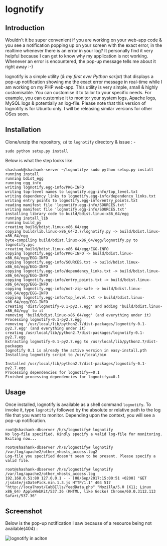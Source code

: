 # lognotify

## Introduction

Wouldn't it be super convenient if you are working on your web-app code & you see a notification popping up on your screen with the exact error, in the realtime whenever there is an error in your log?
It personally find it very helpful because I can get to know why my application is not working. Whenever an error is encountered, the pop-up message tells me about it right away :-)

lognotify is a simple utility (*& my first ever Python script*) that displays a pop-up notification showing me the exact error message in real-time while I am working on my PHP web-app.
This utility is very simple, small & highly customisable. You can customise it to tailor to your specific needs. For example, you can customise it to monitor your system logs, Apache logs, MySQL logs & potentially an log-file.
Please note that this version of lognotify is for Ubuntu only. I will be releasing similar versions for other OSes soon. 

## Installation

Clone/unzip the repository, ``cd`` to ``lognotify`` directory & issue : -
```shell
sudo python setup.py install
```

Below is what the step looks like.

```shell
shashank@shashank-server ~/lognotify> sudo python setup.py install
running install
running bdist_egg
running egg_info
writing lognotify.egg-info/PKG-INFO
writing top-level names to lognotify.egg-info/top_level.txt
writing dependency_links to lognotify.egg-info/dependency_links.txt
writing entry points to lognotify.egg-info/entry_points.txt
reading manifest file 'lognotify.egg-info/SOURCES.txt'
writing manifest file 'lognotify.egg-info/SOURCES.txt'
installing library code to build/bdist.linux-x86_64/egg
running install_lib
running build_py
creating build/bdist.linux-x86_64/egg
copying build/lib.linux-x86_64-2.7/lognotify.py -> build/bdist.linux-x86_64/egg
byte-compiling build/bdist.linux-x86_64/egg/lognotify.py to lognotify.pyc
creating build/bdist.linux-x86_64/egg/EGG-INFO
copying lognotify.egg-info/PKG-INFO -> build/bdist.linux-x86_64/egg/EGG-INFO
copying lognotify.egg-info/SOURCES.txt -> build/bdist.linux-x86_64/egg/EGG-INFO
copying lognotify.egg-info/dependency_links.txt -> build/bdist.linux-x86_64/egg/EGG-INFO
copying lognotify.egg-info/entry_points.txt -> build/bdist.linux-x86_64/egg/EGG-INFO
copying lognotify.egg-info/not-zip-safe -> build/bdist.linux-x86_64/egg/EGG-INFO
copying lognotify.egg-info/top_level.txt -> build/bdist.linux-x86_64/egg/EGG-INFO
creating 'dist/lognotify-0.1-py2.7.egg' and adding 'build/bdist.linux-x86_64/egg' to it
removing 'build/bdist.linux-x86_64/egg' (and everything under it)
Processing lognotify-0.1-py2.7.egg
removing '/usr/local/lib/python2.7/dist-packages/lognotify-0.1-py2.7.egg' (and everything under it)
creating /usr/local/lib/python2.7/dist-packages/lognotify-0.1-py2.7.egg
Extracting lognotify-0.1-py2.7.egg to /usr/local/lib/python2.7/dist-packages
lognotify 0.1 is already the active version in easy-install.pth
Installing lognotify script to /usr/local/bin

Installed /usr/local/lib/python2.7/dist-packages/lognotify-0.1-py2.7.egg
Processing dependencies for lognotify==0.1
Finished processing dependencies for lognotify==0.1
```

## Usage

Once installed, lognotify is available as a shell command ``lognotify``. To invoke it, type ``lognotify`` followed by the absolute or relative path to the log file that you want to monitor.
Depending upon the context, you will see a pop-up notification.

```shell
root@shashank-dbserver /h/s/lognotify# lognotify
No log-file specified. Kindly specify a valid log-file for monitoring. Exiting now...
```
```shell
root@shashank-dbserver /h/s/lognotify# lognotify /var/log/apache2/other_vhosts_access.log2
Log-file you specified doesn't seem to be present. Please specify a valid file.
```
```shell
root@shashank-dbserver /h/s/lognotify# lognotify /var/log/apache2/other_vhosts_access.log
192.168.0.51:80 127.0.0.1 - - [08/Sep/2017:15:00:51 +0200] "GET /jsdate/jsDatePick.min.1.3.js HTTP/1.1" 404 517 "http://localhost/CabBIlls/feedData.php" "Mozilla/5.0 (X11; Linux x86_64) AppleWebKit/537.36 (KHTML, like Gecko) Chrome/60.0.3112.113 Safari/537.36"
```
## Screenshot

Below is the pop-up notification I saw because of a resource being not available(404) :

![lognotify in aciton](lognotify_in_action.png)
